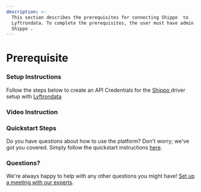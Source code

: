 ```yaml
---
description: >-
  This section describes the prerequisites for connecting Shippo  to
  Lyftrondata. To complete the prerequisites, the user must have admin access to
  Shippo .
---
```


# Prerequisite

### Setup Instructions

Follow the steps below to create an API Credentials for the [Shippo](https://www.lyftrondata.com/integration/commerce-analytics/shippo/)[ ](None/)driver setup with [Lyftrondata](https://www.lyftrondata.com)

### Video Instruction

### Quickstart Steps

Do you have questions about how to use the platform? Don't worry; we've got you covered. Simply follow the quickstart instructions [here](./).

### Questions? <a href="#questions" id="questions"></a>

We're always happy to help with any other questions you might have! [Set up a meeting with our experts](https://www.lyftrondata.com/book-a-meeting/).
